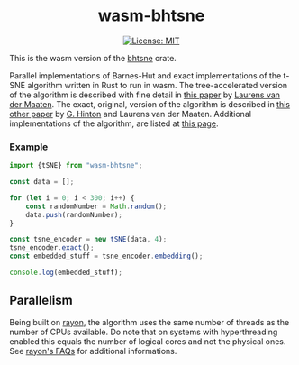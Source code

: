<div align="center"> <h1 align="center"> wasm-bhtsne </h1> </div>

<div align="center">

[![License: MIT](https://img.shields.io/badge/License-MIT-yellow.svg)](https://opensource.org/licenses/MIT)

</div>

This is the wasm version of the [bhtsne](https://github.com/frjnn/bhtsne) crate.

Parallel implementations of Barnes-Hut and exact implementations of the t-SNE algorithm written in Rust to run in wasm. The tree-accelerated version of the algorithm is described with fine detail in [this paper](http://lvdmaaten.github.io/publications/papers/JMLR_2014.pdf) by [Laurens van der Maaten](https://github.com/lvdmaaten). The exact, original, version of the algorithm is described in [this other paper](https://www.jmlr.org/papers/volume9/vandermaaten08a/vandermaaten08a.pdf) by [G. Hinton](https://www.cs.toronto.edu/~hinton/) and Laurens van der Maaten.
Additional implementations of the algorithm, are listed at [this page](http://lvdmaaten.github.io/tsne/).

### Example

```javascript
import {tSNE} from "wasm-bhtsne";

const data = [];

for (let i = 0; i < 300; i++) {
    const randomNumber = Math.random();
    data.push(randomNumber);
}

const tsne_encoder = new tSNE(data, 4);
tsne_encoder.exact();
const embedded_stuff = tsne_encoder.embedding();

console.log(embedded_stuff);
```

## Parallelism 
Being built on [rayon](https://github.com/rayon-rs/rayon), the algorithm uses the same number of threads as the number of CPUs available. Do note that on systems with hyperthreading enabled this equals the number of logical cores and not the physical ones. See [rayon's FAQs](https://github.com/rayon-rs/rayon/blob/master/FAQ.md) for additional informations.